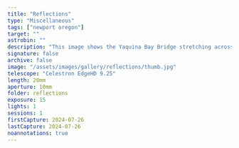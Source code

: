 ```yaml
---
title: "Reflections"
type: "Miscellaneous"
tags: ["newport oregon"]
target: ""
astrobin: ""
description: "This image shows the Yaquina Bay Bridge stretching across the bay at night."
signature: false
archive: false
image: "/assets/images/gallery/reflections/thumb.jpg"
telescope: "Celestron EdgeHD 9.25"
length: 20mm
aperture: 10mm
folder: reflections
exposure: 15
lights: 1
sessions: 1
firstCapture: 2024-07-26
lastCapture: 2024-07-26
noannotations: true
---
```

